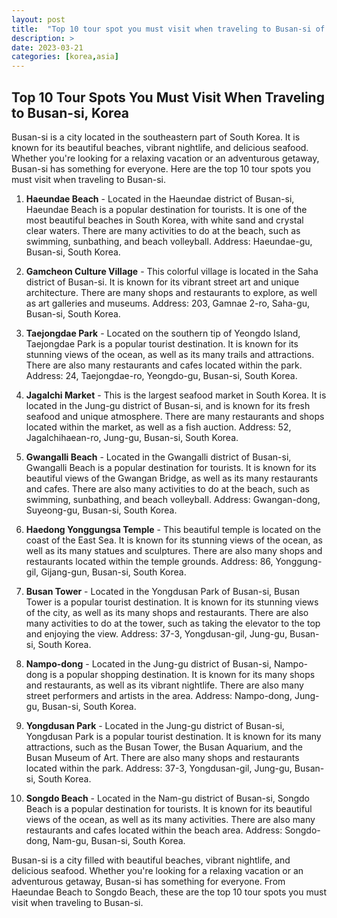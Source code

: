 ```yaml
---
layout: post
title:  "Top 10 tour spot you must visit when traveling to Busan-si of korea"
description: >
date: 2023-03-21
categories: [korea,asia]
---
```


## Top 10 Tour Spots You Must Visit When Traveling to Busan-si, Korea

Busan-si is a city located in the southeastern part of South Korea. It is known for its beautiful beaches, vibrant nightlife, and delicious seafood. Whether you're looking for a relaxing vacation or an adventurous getaway, Busan-si has something for everyone. Here are the top 10 tour spots you must visit when traveling to Busan-si.

1. **Haeundae Beach** - Located in the Haeundae district of Busan-si, Haeundae Beach is a popular destination for tourists. It is one of the most beautiful beaches in South Korea, with white sand and crystal clear waters. There are many activities to do at the beach, such as swimming, sunbathing, and beach volleyball. Address: Haeundae-gu, Busan-si, South Korea.

2. **Gamcheon Culture Village** - This colorful village is located in the Saha district of Busan-si. It is known for its vibrant street art and unique architecture. There are many shops and restaurants to explore, as well as art galleries and museums. Address: 203, Gamnae 2-ro, Saha-gu, Busan-si, South Korea.

3. **Taejongdae Park** - Located on the southern tip of Yeongdo Island, Taejongdae Park is a popular tourist destination. It is known for its stunning views of the ocean, as well as its many trails and attractions. There are also many restaurants and cafes located within the park. Address: 24, Taejongdae-ro, Yeongdo-gu, Busan-si, South Korea.

4. **Jagalchi Market** - This is the largest seafood market in South Korea. It is located in the Jung-gu district of Busan-si, and is known for its fresh seafood and unique atmosphere. There are many restaurants and shops located within the market, as well as a fish auction. Address: 52, Jagalchihaean-ro, Jung-gu, Busan-si, South Korea.

5. **Gwangalli Beach** - Located in the Gwangalli district of Busan-si, Gwangalli Beach is a popular destination for tourists. It is known for its beautiful views of the Gwangan Bridge, as well as its many restaurants and cafes. There are also many activities to do at the beach, such as swimming, sunbathing, and beach volleyball. Address: Gwangan-dong, Suyeong-gu, Busan-si, South Korea.

6. **Haedong Yonggungsa Temple** - This beautiful temple is located on the coast of the East Sea. It is known for its stunning views of the ocean, as well as its many statues and sculptures. There are also many shops and restaurants located within the temple grounds. Address: 86, Yonggung-gil, Gijang-gun, Busan-si, South Korea.

7. **Busan Tower** - Located in the Yongdusan Park of Busan-si, Busan Tower is a popular tourist destination. It is known for its stunning views of the city, as well as its many shops and restaurants. There are also many activities to do at the tower, such as taking the elevator to the top and enjoying the view. Address: 37-3, Yongdusan-gil, Jung-gu, Busan-si, South Korea.

8. **Nampo-dong** - Located in the Jung-gu district of Busan-si, Nampo-dong is a popular shopping destination. It is known for its many shops and restaurants, as well as its vibrant nightlife. There are also many street performers and artists in the area. Address: Nampo-dong, Jung-gu, Busan-si, South Korea.

9. **Yongdusan Park** - Located in the Jung-gu district of Busan-si, Yongdusan Park is a popular tourist destination. It is known for its many attractions, such as the Busan Tower, the Busan Aquarium, and the Busan Museum of Art. There are also many shops and restaurants located within the park. Address: 37-3, Yongdusan-gil, Jung-gu, Busan-si, South Korea.

10. **Songdo Beach** - Located in the Nam-gu district of Busan-si, Songdo Beach is a popular destination for tourists. It is known for its beautiful views of the ocean, as well as its many activities. There are also many restaurants and cafes located within the beach area. Address: Songdo-dong, Nam-gu, Busan-si, South Korea.

Busan-si is a city filled with beautiful beaches, vibrant nightlife, and delicious seafood. Whether you're looking for a relaxing vacation or an adventurous getaway, Busan-si has something for everyone. From Haeundae Beach to Songdo Beach, these are the top 10 tour spots you must visit when traveling to Busan-si.